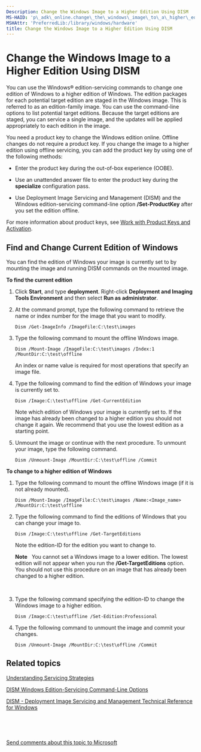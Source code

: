 ```yaml
---
Description: Change the Windows Image to a Higher Edition Using DISM
MS-HAID: 'p\_adk\_online.change\_the\_windows\_image\_to\_a\_higher\_edition\_using\_dism'
MSHAttr: 'PreferredLib:/library/windows/hardware'
title: Change the Windows Image to a Higher Edition Using DISM
---
```


# Change the Windows Image to a Higher Edition Using DISM


You can use the Windows® edition-servicing commands to change one edition of Windows to a higher edition of Windows. The edition packages for each potential target edition are staged in the Windows image. This is referred to as an edition-family image. You can use the command-line options to list potential target editions. Because the target editions are staged, you can service a single image, and the updates will be applied appropriately to each edition in the image.

You need a product key to change the Windows edition online. Offline changes do not require a product key. If you change the image to a higher edition using offline servicing, you can add the product key by using one of the following methods:

-   Enter the product key during the out-of-box experience (OOBE).

-   Use an unattended answer file to enter the product key during the **specialize** configuration pass.

-   Use Deployment Image Servicing and Management (DISM) and the Windows edition-servicing command-line option **/Set-ProductKey** after you set the edition offline.

For more information about product keys, see [Work with Product Keys and Activation](work-with-product-keys-and-activation-auth-phases.md).

## <span id="Find_and_Change_Current_Edition_of_Windows"></span><span id="find_and_change_current_edition_of_windows"></span><span id="FIND_AND_CHANGE_CURRENT_EDITION_OF_WINDOWS"></span>Find and Change Current Edition of Windows


You can find the edition of Windows your image is currently set to by mounting the image and running DISM commands on the mounted image.

**To find the current edition**

1.  Click **Start**, and type **deployment**. Right-click **Deployment and Imaging Tools Environment** and then select **Run as administrator**.

2.  At the command prompt, type the following command to retrieve the name or index number for the image that you want to modify.

    ``` syntax
    Dism /Get-ImageInfo /ImageFile:C:\test\images
    ```

3.  Type the following command to mount the offline Windows image.

    ``` syntax
    Dism /Mount-Image /ImageFile:C:\test\images /Index:1 /MountDir:C:\test\offline
    ```

    An index or name value is required for most operations that specify an image file.

4.  Type the following command to find the edition of Windows your image is currently set to.

    ``` syntax
    Dism /Image:C:\test\offline /Get-CurrentEdition
    ```

    Note which edition of Windows your image is currently set to. If the image has already been changed to a higher edition you should not change it again. We recommend that you use the lowest edition as a starting point.

5.  Unmount the image or continue with the next procedure. To unmount your image, type the following command.

    ``` syntax
    Dism /Unmount-Image /MountDir:C:\test\offline /Commit
    ```

**To change to a higher edition of Windows**

1.  Type the following command to mount the offline Windows image (if it is not already mounted).

    ``` syntax
    Dism /Mount-Image /ImageFile:C:\test\images /Name:<Image_name> /MountDir:C:\test\offline
    ```

2.  Type the following command to find the editions of Windows that you can change your image to.

    ``` syntax
    Dism /Image:C:\test\offline /Get-TargetEditions
    ```

    Note the edition-ID for the edition you want to change to.

    **Note**  
    You cannot set a Windows image to a lower edition. The lowest edition will not appear when you run the **/Get-TargetEditions** option. You should not use this procedure on an image that has already been changed to a higher edition.

     

3.  Type the following command specifying the edition-ID to change the Windows image to a higher edition.

    ``` syntax
    Dism /Image:C:\test\offline /Set-Edition:Professional
    ```

4.  Type the following command to unmount the image and commit your changes.

    ``` syntax
    Dism /Unmount-Image /MountDir:C:\test\offline /Commit
    ```

## <span id="related_topics"></span>Related topics


[Understanding Servicing Strategies](understanding-servicing-strategies.md)

[DISM Windows Edition-Servicing Command-Line Options](dism-windows-edition-servicing-command-line-options.md)

[DISM - Deployment Image Servicing and Management Technical Reference for Windows](dism---deployment-image-servicing-and-management-technical-reference-for-windows.md)

 

 

[Send comments about this topic to Microsoft](mailto:wsddocfb@microsoft.com?subject=Documentation%20feedback%20%5Bp_adk_online\p_adk_online%5D:%20Change%20the%20Windows%20Image%20to%20a%20Higher%20Edition%20Using%20DISM%20%20RELEASE:%20%284/11/2016%29&body=%0A%0APRIVACY%20STATEMENT%0A%0AWe%20use%20your%20feedback%20to%20improve%20the%20documentation.%20We%20don't%20use%20your%20email%20address%20for%20any%20other%20purpose,%20and%20we'll%20remove%20your%20email%20address%20from%20our%20system%20after%20the%20issue%20that%20you're%20reporting%20is%20fixed.%20While%20we're%20working%20to%20fix%20this%20issue,%20we%20might%20send%20you%20an%20email%20message%20to%20ask%20for%20more%20info.%20Later,%20we%20might%20also%20send%20you%20an%20email%20message%20to%20let%20you%20know%20that%20we've%20addressed%20your%20feedback.%0A%0AFor%20more%20info%20about%20Microsoft's%20privacy%20policy,%20see%20http://privacy.microsoft.com/default.aspx. "Send comments about this topic to Microsoft")




